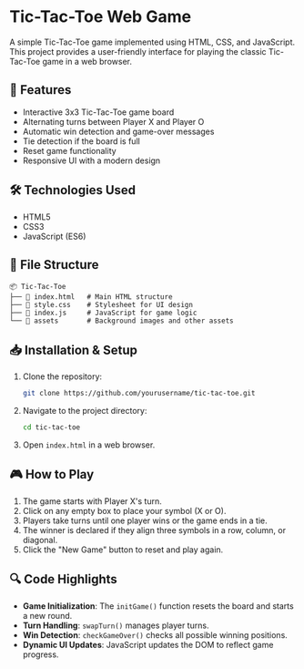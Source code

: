 # Tic-Tac-Toe Web Game

A simple Tic-Tac-Toe game implemented using HTML, CSS, and JavaScript. This project provides a user-friendly interface for playing the classic Tic-Tac-Toe game in a web browser.

## 🚀 Features

- Interactive 3x3 Tic-Tac-Toe game board
- Alternating turns between Player X and Player O
- Automatic win detection and game-over messages
- Tie detection if the board is full
- Reset game functionality
- Responsive UI with a modern design

## 🛠 Technologies Used

- HTML5
- CSS3
- JavaScript (ES6)

## 📂 File Structure

```
📦 Tic-Tac-Toe
├── 📄 index.html   # Main HTML structure
├── 📄 style.css    # Stylesheet for UI design
├── 📄 index.js     # JavaScript for game logic
└── 📂 assets       # Background images and other assets
```

## 📥 Installation & Setup

1. Clone the repository:
   ```sh
   git clone https://github.com/yourusername/tic-tac-toe.git
   ```
2. Navigate to the project directory:
   ```sh
   cd tic-tac-toe
   ```
3. Open `index.html` in a web browser.

## 🎮 How to Play

1. The game starts with Player X's turn.
2. Click on any empty box to place your symbol (X or O).
3. Players take turns until one player wins or the game ends in a tie.
4. The winner is declared if they align three symbols in a row, column, or diagonal.
5. Click the "New Game" button to reset and play again.

## 🔍 Code Highlights

- **Game Initialization**: The `initGame()` function resets the board and starts a new round.
- **Turn Handling**: `swapTurn()` manages player turns.
- **Win Detection**: `checkGameOver()` checks all possible winning positions.
- **Dynamic UI Updates**: JavaScript updates the DOM to reflect game progress.
